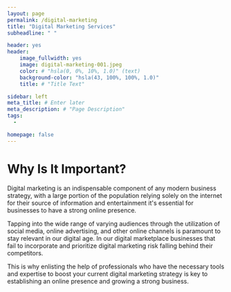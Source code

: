 ```yaml
---
layout: page
permalink: /digital-marketing
title: "Digital Marketing Services"
subheadline: " "

header: yes
header:
    image_fullwidth: yes
    image: digital-marketing-001.jpeg
    color: # "hsla(0, 0%, 10%, 1.0)" (text)
    background-color: "hsla(43, 100%, 100%, 1.0)"
    title: # "Title Text"

sidebar: left
meta_title: # Enter later
meta_description: # "Page Description"
tags:
  - 

homepage: false
---
```


# Why Is It Important?

Digital marketing is an indispensable component of any modern business strategy, with a large portion of the population relying solely on the internet for their source of information and entertainment it's essential for businesses to have a strong online presence.

Tapping into the wide range of varying audiences through the utilization of social media, online advertising, and other online channels is paramount to stay relevant in our digital age. In our digital marketplace businesses that fail to incorporate and prioritize digital marketing risk falling behind their competitors.

This is why enlisting the help of professionals who have the necessary tools and expertise to boost your current digital marketing strategy is key to establishing an online presence and growing a strong business.

